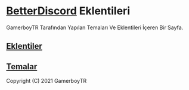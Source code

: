 # [BetterDiscord](https://github.com/rauenzi/BetterDiscordApp) Eklentileri
GamerboyTR Tarafından Yapılan Temaları Ve Eklentileri İçeren Bir Sayfa.

## [Eklentiler](https://github.com/)
## [Temalar](https://github.com/)

Copyright (C) 2021 GamerboyTR
